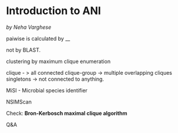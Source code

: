 # Introduction to ANI
*by Neha Varghese*

paiwise is calculated by __

not by BLAST.

 clustering by maximum clique enumeration

 clique - > all connected
 clique-group -> multiple overlapping cliques
 singletons -> not connected to anything.

 MiSI - Microbial species identifier

 NSIMScan

 Check:
**Bron-Kerbosch maximal clique algorithm**

Q&A
